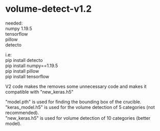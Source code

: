 # volume-detect-v1.2

needed: <br />
numpy 1.19.5<br />
tensorflow<br />
pillow<br />
detecto<br />

i.e:<br />
pip install detecto<br />
pip install numpy==1.19.5<br />
pip install pillow<br />
pip install tensorflow<br />

V2 code makes the removes some unnecessary code and makes it compatible with "new_keras.h5" <br />

"model.pth" is used for finding the bounding box of the crucible. <br />
"keras_model.h5" is used for the volume detection of 5 categories (not recommended).  <br />
"new_keras.h5" is used for volume detection of 10 categories (better model). 

